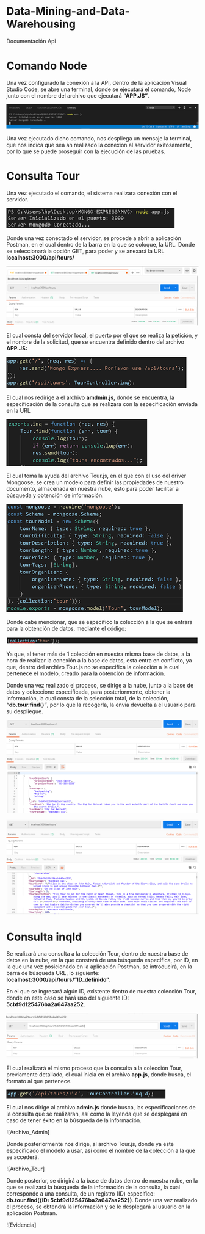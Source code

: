 # Data-Mining-and-Data-Warehousing
Documentación Api
# Comando Node
Una vez configurado la conexión a la API, dentro de la aplicación Visual Studio Code, se abre una terminal, donde se ejecutará el comando, Node junto con el nombre del archivo que ejecutará **“APP.JS”**.

![Comando Node](https://raw.githubusercontent.com/JorgeBarcenas/Data-Mining-and-Data-Warehousing/master/Git/Comando%20Node/comando%20node.png)

Una vez ejecutado dicho comando, nos despliega un mensaje la terminal, que nos indica que sea ah realizado la conexion al servidor exitosamente, por lo que se puede proseguir con la ejecución de las pruebas.

# Consulta Tour
Una vez ejecutado el comando, el sistema realizara conexión con el servidor.

![Conexion](https://raw.githubusercontent.com/JorgeBarcenas/Data-Mining-and-Data-Warehousing/master/Git/Consulta%20Tour/ConexionBD.png)

Donde una vez conectado el servidor, se procede a abrir a aplicación Postman, en el cual dentro de la barra en la que se coloque, la URL. Donde se seleccionará la opción GET, para poder y se anexará la URL
**localhost:3000/api/tours/**

![URL_Postman](https://raw.githubusercontent.com/JorgeBarcenas/Data-Mining-and-Data-Warehousing/master/Git/Consulta%20Tour/URLPostman.png)

El cual consta del servidor local, el puerto por el que se realiza la petición, y el nombre de la solicitud, que se encuentra definido dentro del archivo **APP.JS:**

![Archivo APP](https://raw.githubusercontent.com/JorgeBarcenas/Data-Mining-and-Data-Warehousing/master/Git/Consulta%20Tour/App.png)

El cual nos redirige a el archivo **amdmin.js**, donde se encuentra, la especificación de la consulta que se realizara con la especificación enviada en la URL

![Archivo ADMIN](https://raw.githubusercontent.com/JorgeBarcenas/Data-Mining-and-Data-Warehousing/master/Git/Consulta%20Tour/Admin.png)

El cual toma la ayuda del archivo Tour.js, en el que con el uso del driver Mongoose, se crea un modelo para definir las propiedades de nuestro documento, almacenada en nuestra nube, esto para poder facilitar a búsqueda y obtención de información.

![Archivo_Tour](https://raw.githubusercontent.com/JorgeBarcenas/Data-Mining-and-Data-Warehousing/master/Git/Consulta%20Tour/Tour.png)

Donde cabe mencionar, que se especifico la colección a la que se entrara para la obtención de datos, mediante el código:

![Linea_Tour](https://raw.githubusercontent.com/JorgeBarcenas/Data-Mining-and-Data-Warehousing/master/Git/Consulta%20Tour/Tourlinea.png)

 Ya que, al tener más de 1 colección en nuestra misma base de datos, a la hora de realizar la conexión a la base de datos, esta entra en conflicto, ya que, dentro del archivo Tour.js no se especifica la colección a la cual pertenece el modelo, creado para la obtención de información.

Donde una vez realizado el proceso, se dirige a la nube, junto a la base de datos y coleccione especificada, para posteriormente, obtener la información, la cual consta de la selección total, de la colección, **“db.tour.find()”**, por lo que la recogerla, la envía devuelta a el usuario para su despliegue.

![Evidencia_1](https://raw.githubusercontent.com/JorgeBarcenas/Data-Mining-and-Data-Warehousing/master/Git/Consulta%20Tour/Evidencia%20Consulta%201.png)

![Evidencia_2](https://raw.githubusercontent.com/JorgeBarcenas/Data-Mining-and-Data-Warehousing/master/Git/Consulta%20Tour/Evidencia%20Consulta%202.png)


# Consulta inqId
Se realizará una consulta a la colección Tour, dentro de nuestra base de datos en la nube, en la que constará de una búsqueda específica, por ID, en la que una vez posicionado en la aplicación Postman, se introducirá, en la barra de búsqueda URL, lo siguiente: **localhost:3000/api/tours/”ID_definido”**.

En el que se ingresará algún ID, existente dentro de nuestra colección Tour, donde en este caso se hará uso del siguiente ID: **5cbf9d125476ba2a647aa252**.

![URLPostman](https://raw.githubusercontent.com/JorgeBarcenas/Data-Mining-and-Data-Warehousing/master/Git/Consulta%20InqID/URL.png)

El cual realizará el mismo proceso que la consulta a la colección Tour, previamente detallado, el cual inicia en el archivo **app.js**, donde busca, el formato al que pertenece. 

<img align="center" src="https://raw.githubusercontent.com/JorgeBarcenas/Data-Mining-and-Data-Warehousing/master/Git/Consulta%20InqID/App.png">

El cual nos dirige al archivo **admin.js** donde busca, las especificaciones de la consulta que se realizaran, así como la leyenda que se desplegará en caso de tener éxito en la búsqueda de la información.

![Archivo_Admin]

Donde posteriormente nos dirige, al archivo Tour.js, donde ya este especificado el modelo a usar, así como el nombre de la colección a la que se accederá.

![Archivo_Tour]

Donde posterior, se dirigirá a la base de datos dentro de nuestra nube, en la que se realizará la búsqueda de la información de la consulta, la cual corresponde a una consulta, de un registro (ID) especifico: **db.tour.find({ID: 5cbf9d125476ba2a647aa252})**. Donde una vez realizado el proceso, se obtendrá la información y se le desplegará al usuario en la aplicación Postman.

![Evidencia]
